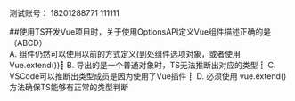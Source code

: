 <!--
 * @Description: 
 * @version: 
 * @Author: hui.wang01
 * @Date: 2020-11-24 10:05:25
 * @LastEditors: hui.wang01
 * @LastEditTime: 2020-11-24 21:55:49
-->
测试账号：
18201288771
111111

##使用TS开发Vue项目时，关于使用OptionsAPI定义Vue组件描述正确的是 （ABCD）  
A. 组件仍然可以使用以前的方式定义(到处组件选项对象，或者使用Vue.extend())┋
B. 导出的是一个普通对象时，TS无法推断出对应的类型┋
C. VSCode可以推断出类型成员是因为使用了Vue插件┋
D. 必须使用 vue.extend() 方法确保TS能够有正常的类型判断